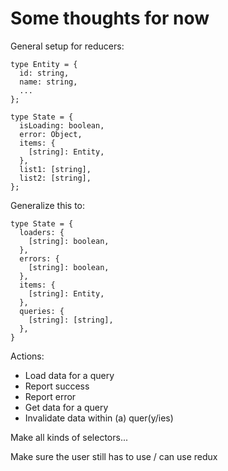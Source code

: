# Some thoughts for now

General setup for reducers:

```
type Entity = {
  id: string,
  name: string,
  ...
};

type State = {
  isLoading: boolean,
  error: Object,
  items: {
    [string]: Entity,
  },
  list1: [string],
  list2: [string],
};
```

Generalize this to:

```
type State = {
  loaders: {
    [string]: boolean,
  },
  errors: {
    [string]: boolean,
  },
  items: {
    [string]: Entity,
  },
  queries: {
    [string]: [string],
  },
}
```

Actions:
- Load data for a query
- Report success
- Report error
- Get data for a query
- Invalidate data within (a) quer(y/ies)

Make all kinds of selectors...

Make sure the user still has to use / can use redux

